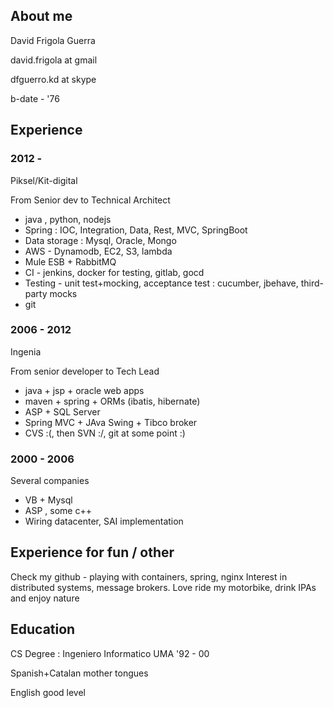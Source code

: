 ## About me

David Frigola Guerra

david.frigola at gmail 

dfguerro.kd at skype

b-date - '76

## Experience

### 2012 - 

Piksel/Kit-digital

From Senior dev to Technical Architect

* java , python, nodejs
* Spring : IOC, Integration, Data, Rest, MVC, SpringBoot
* Data storage : Mysql, Oracle, Mongo
* AWS - Dynamodb, EC2, S3, lambda 
* Mule ESB + RabbitMQ
* CI - jenkins, docker for testing, gitlab, gocd
* Testing - unit test+mocking, acceptance test : cucumber, jbehave, third-party mocks
* git 


### 2006 - 2012
Ingenia

From senior developer to Tech Lead

* java + jsp + oracle web apps
* maven + spring + ORMs (ibatis, hibernate)
* ASP + SQL Server
* Spring MVC + JAva Swing + Tibco broker 
* CVS :(, then SVN :/, git at some point :)

### 2000 - 2006
Several companies
* VB + Mysql
* ASP , some c++
* Wiring datacenter, SAI implementation


## Experience for fun / other

Check my github - playing with containers, spring, nginx
Interest in distributed systems, message brokers.
Love ride my motorbike, drink IPAs and enjoy nature

## Education

CS Degree : Ingeniero Informatico UMA
'92 - 00

Spanish+Catalan  mother tongues

English good level
